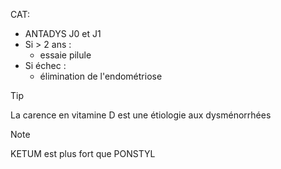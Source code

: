 CAT:
- ANTADYS J0 et J1
- Si > 2 ans :
	- essaie pilule
- Si échec :
	- élimination de l'endométriose

> [!TIP]
> La carence en vitamine D est une étiologie aux dysménorrhées

> [!NOTE]
> KETUM est plus fort que PONSTYL
